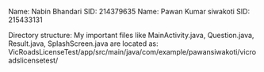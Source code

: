 
Name: Nabin Bhandari  SID: 214379635
Name: Pawan Kumar siwakoti SID: 215433131

Directory structure:
My important files like MainActivity.java, Question.java, Result.java, SplashScreen.java are located as:
VicRoadsLicenseTest/app/src/main/java/com/example/pawansiwakoti/vicroadslicensetest/

